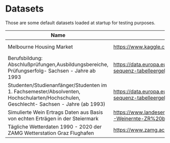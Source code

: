 # Datasets

Those are some default datasets loaded at startup for testing purposes.

| Name | Url | File(s) | 
| --- | --- | --- |
| Melbourne Housing Market | https://www.kaggle.com/anthonypino/melbourne-housing-market | * MELBOURNE_HOUSE_PRICES_LESS.cs * Melbourne_housing_FULL.csv | 
| Berufsbildung: Abschlußprüfungen,Ausbildungsbereiche, Prüfungserfolg- Sachsen - Jahre ab 1993 |  https://data.europa.eu/data/datasets/https-www-statistik-sachsen-de-genonline-online-sequenz-tabelleergebnis-selectionname-21211-003z-regionalschluessel-?locale=en | 21211-003Z.csv |
| Studenten/Studienanfänger/Studenten im 1. Fachsemester/Absolventen, Hochschularten/Hochschulen, Geschlecht- Sachsen - Jahre (ab 1993) | https://data.europa.eu/data/datasets/https-www-statistik-sachsen-de-genonline-online-sequenz-tabelleergebnis-selectionname-21311-001z-regionalschluessel-?locale=en | 21311-001Z.csv | 
| Simulierte Wein Ertrags Daten aus Basis von echten Erträgen in der Steiermark | https://www.landesentwicklung.steiermark.at/cms/dokumente/12658776_142970621/40cf9fa0/7-Weinernte-ZR%20bis%2020.pdf | simulated-vine-yield-styria.xlsx | 
| Tägliche Wetterdaten 1990 - 2020 der ZAMG Wetterstation Graz Flughafen |https://www.zamg.ac.at/cms/de/klima/klimauebersichten/jahrbuch | ZAMG/Steiermark/Graz_Flughafen/ZAMG_Jahrbuch_*.csv | 


